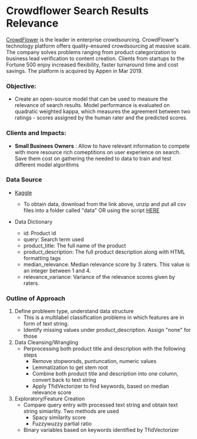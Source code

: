 # Crowdflower Search Results Relevance

[CrowdFlower](https://appen.com/about-us/) is the leader in enterprise crowdsourcing. CrowdFlower's technology platform offers quality-ensured crowdsourcing at massive scale. The company solves problems ranging from product categorization to business lead verification to content creation. Clients from startups to the Fortune 500 enjoy increased flexibility, faster turnaround time and cost savings. The platform is acquired by Appen in Mar 2019.


### Objective:

- Create an open-source model that can be used to measure the relevance of search results. Model performance is evaluated on quadratic weighted kappa, which measures the agreement between two ratings - scores assigned by the human rater and the predicted scores.

### Clients and Impacts:

- **Small Businees Owners** : Allow to have relevant information to compete with more resource rich comeptitions on user experience on search. Save them cost on gathering the needed to data to train and test different model algorithms


### Data Source

- [Kaggle](https://www.kaggle.com/c/crowdflower-search-relevance/data)
    - To obtain data, download from the link above, unzip and put all csv files into a folder called "data" OR using the script [HERE](https://github.com/sittingman/crowdflower/blob/master/0.obtain_data.ipynb)
    
- Data Dictionary
    - id: Product id
    - query: Search term used
    - product_title: The full name of the product
    - product_description: The full product description along with HTML formatting tags
    - median_relevance: Median relevance score by 3 raters. This value is an integer between 1 and 4. 
    - relevance_variance: Variance of the relevance scores given by raters. 
    
### Outline of Approach

1. Define probleem type, understand data structure
   - This is a multilabel classification problems in which features are in form of text string.
   - Identify missing values under product_description. Assign "none" for those
2. Data Cleansing/Wrangling
   - Perprocessing both product title and description with the following steps
        - Remove stopworsds, puntuncation, numeric values
        - Lemmatization to get stem root
        - Combine both product title and description into one column, convert back to text string
        - Apply TfidVectorizer to find keywords, based on median relevance score
3. Exploratory/Feature Creation
    - Compare query entry with processed text string and obtain text string simiarlity. Two methods are used
        - Spacy similarity score
        - Fuzzywuzzy partial ratio
    - Binary variables based on keywords identified by TfidVectorizer
            